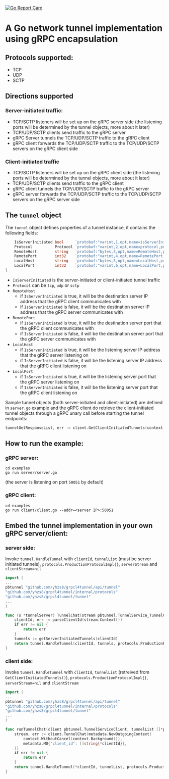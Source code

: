 [![Go Report Card](https://goreportcard.com/badge/github.com/yhzs8/grpcl4tunnel)](https://goreportcard.com/report/github.com/yhzs8/grpcl4tunnel)

# A Go network tunnel implementation using gRPC encapsulation

## Protocols supported:
* TCP
* UDP
* SCTP

## Directions supported
### Server-initiated traffic:
* TCP/SCTP listeners will be set up on the gRPC server side (the listening ports will be determined by the tunnel objects, more about it later)
* TCP/UDP/SCTP clients send traffic to the gRPC server
* gRPC Server tunnels the TCP/UDP/SCTP traffic to the gRPC client
* gRPC client forwards the TCP/UDP/SCTP traffic to the TCP/UDP/SCTP servers on the gRPC client side

### Client-initiated traffic
* TCP/SCTP listeners will be set up on the gRPC client side (the listening ports will be determined by the tunnel objects, more about it later)
* TCP/UDP/SCTP clients send traffic to the gRPC client
* gRPC client tunnels the TCP/UDP/SCTP traffic to the gRPC server
* gRPC server forwards the TCP/UDP/SCTP traffic to the TCP/UDP/SCTP servers on the gRPC server side

## The `tunnel` object
The `tunnel` object defines properties of a tunnel instance, it contains the following fields:
```go
	IsServerInitiated bool     `protobuf:"varint,1,opt,name=isServerInitiated,proto3" json:"isServerInitiated,omitempty"`
	Protocol          Protocol `protobuf:"varint,2,opt,name=protocol,proto3,enum=tunnel.Protocol" json:"protocol,omitempty"`
	RemoteHost        string   `protobuf:"bytes,3,opt,name=RemoteHost,proto3" json:"RemoteHost,omitempty"`
	RemotePort        int32    `protobuf:"varint,4,opt,name=RemotePort,proto3" json:"RemotePort,omitempty"`
	LocalHost         string   `protobuf:"bytes,5,opt,name=LocalHost,proto3" json:"LocalHost,omitempty"`
	LocalPort         int32    `protobuf:"varint,6,opt,name=LocalPort,proto3" json:"LocalPort,omitempty"`
}
```
* `IsServerInitiated` is the server-initiated or client-initiated tunnel traffic
* `Protocol` can be `tcp`, `udp` or `sctp`
* `RemoteHost` 
  * if `IsServerInitiated` is true, it will be the destination server IP address that the gRPC client communicates with
  * if `IsServerInitiated` is false, it will be the destination server IP address that the gRPC server communicates with
* `RemotePort`
  * if `IsServerInitiated` is true, it will be the destination server port that the gRPC client communicates with
  * if `IsServerInitiated` is false, it will be the destination server port that the gRPC server communicates with
* `LocalHost`
    * if `IsServerInitiated` is true, it will be the listening server IP address that the gRPC server listening on
    * if `IsServerInitiated` is false, it will be the listening server IP address that the gRPC client listening on
* `LocalPort`
    * if `IsServerInitiated` is true, it will be the listening server port that the gRPC server listening on
    * if `IsServerInitiated` is false, it will be the listening server port that the gRPC client listening on

Sample tunnel objects (both server-initiated and client-initiated) are defined in `server.go` example and the gRPC client do retrieve the client-initiated tunnel objects through a gRPC unary call before starting the tunnel endpoints:
```go
tunnelGetResponseList, err := client.GetClientInitiatedTunnels(context.Background(), &pbtunnel.TunnelGetPayload{ClientId: *clientId})
```

## How to run the example:
### gRPC server:
```shell
cd examples
go run server/server.go
```
(the server is listening on port `50051` by default)

### gRPC client:
```shell
cd examples
go run client/client.go --addr=<server IP>:50051
```
## Embed the tunnel implementation in your own gRPC server/client:
### server side:
Invoke `tunnel.HandleTunnel` with `clientId`, `tunnelList` (must be server initiated tunnels), `protocols.ProductionProtocolImpl{}`, `serverStream` and `clientStream=nil`
```go
import (
...
pbtunnel "github.com/yhzs8/grpcl4tunnel/api/tunnel"
"github.com/yhzs8/grpcl4tunnel/internal/protocols"
"github.com/yhzs8/grpcl4tunnel/tunnel"
...
)

func (s *tunnelServer) TunnelChat(stream pbtunnel.TunnelService_TunnelChatServer) error {
    clientId, err := parseClientId(stream.Context())
    if err != nil {
        return err
    }
    tunnels := getServerInitiatedTunnels(clientId)
    return tunnel.HandleTunnel(clientId, tunnels, protocols.ProductionProtocolImpl{}, stream, nil)
}
```
### client side:
Invoke `tunnel.HandleTunnel` with `clientId`, `tunnelList` (retreived from `GetClientInitiatedTunnels()`), `protocols.ProductionProtocolImpl{}`, `serverStream=nil` and `clientStream`
```go
import (
...
pbtunnel "github.com/yhzs8/grpcl4tunnel/api/tunnel"
"github.com/yhzs8/grpcl4tunnel/internal/protocols"
"github.com/yhzs8/grpcl4tunnel/tunnel"
...
)

func runTunnelChat(client pbtunnel.TunnelServiceClient, tunnelList []*pbtunnel.Tunnel) error {
	stream, err := client.TunnelChat(metadata.NewOutgoingContext(
		context.WithoutCancel(context.Background()),
		metadata.MD{"client_id": []string{*clientId}},
	))
	if err != nil {
		return err
	}
	return tunnel.HandleTunnel(*clientId, tunnelList, protocols.ProductionProtocolImpl{}, nil, stream)
}
```
